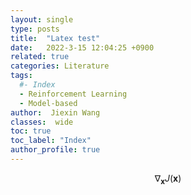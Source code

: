 ```yaml
---
layout: single
type: posts
title:  "Latex test"
date:   2022-3-15 12:04:25 +0900
related: true
categories: Literature
tags:
  #- Index
  - Reinforcement Learning
  - Model-based
author:  Jiexin Wang
classes:  wide
toc: true
toc_label: "Index"
author_profile: true
---
```


$$ \nabla_\boldsymbol{x} J(\boldsymbol{x}) $$
